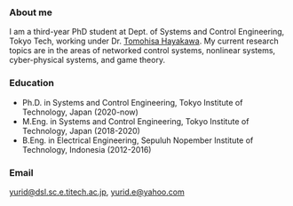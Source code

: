 ### About me

I am a third-year PhD student at Dept. of Systems and Control Engineering, Tokyo Tech, working under Dr. [Tomohisa Hayakawa](http://www.dsl.sc.e.titech.ac.jp/hayakawa/index.html). My current research topics are in the areas of networked control systems, nonlinear systems, cyber-physical systems, and game theory.

### Education

- Ph.D. in Systems and Control Engineering, Tokyo Institute of Technology, Japan (2020-now)
- M.Eng. in Systems and Control Engineering, Tokyo Institute of Technology, Japan (2018-2020)
- B.Eng. in Electrical Engineering, Sepuluh Nopember Institute of Technology, Indonesia (2012-2016) 

### Email

yurid@dsl.sc.e.titech.ac.jp, yurid.e@yahoo.com 
